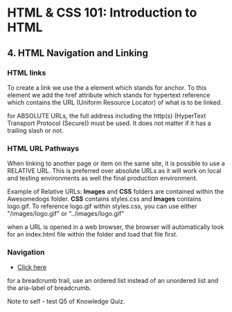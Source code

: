 # HTML & CSS 101: Introduction to HTML

## 4. HTML Navigation and Linking

### HTML links
To create a link we use the a element which stands for anchor. To this element we add the href attribute which stands for hypertext reference which contains the URL (Uniform Resource Locator) of what is to be linked. 

for ABSOLUTE URLs, the full address including the http(s) (HyperText Transport Protocol (Secure)) must be used. It does not matter if it has a trailing slash or not. 

### HTML URL Pathways

When linking to another page or item on the same site, it is possible to use a RELATIVE URL. This is preferred over absolute URLs as it will work on local and testing environments as well the final production environment.

Example of Relative URLs:
**Images** and **CSS** folders are contained within the Awesomedogs folder. **CSS** contains styles.css and **Images** contains logo.gif. 
To reference logo.gif within styles.css, you can use either "/images/logo.gif" or "../images/logo.gif"

when a URL is opened in a web browser, the browser will automatically look for an index.html file within the folder and load that file first. 

### Navigation

<nav role ="navigation" aria-label="main menu">
    <ul class="navbar">
    <li><a href="/1.Introduction to HTML.md">Click here</a></li>
    </ul>
</nav>

for a breadcrumb trail, use an ordered list instead of an unordered list and the aria-label of breadcrumb. 

Note to self - test Q5 of Knowledge Quiz. 

